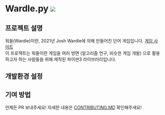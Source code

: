 <h1> Wardle.py <a href="https://github.com/dongcheolpark/Wardle.py/blob/master/LICENSE"> <img src="https://img.shields.io/badge/license-MIT-4aaa4a"></a></h1>

## 프로젝트 설명

워들(Wardle)이란, 2021년 Josh Wardle에 의해 만들어진 단어 게임입니다. [게임 사이트](https://www.nytimes.com/games/wordle/index.html) </br>
이 프로젝트는 워들이란 게임을 여러 방면 (알고리즘 연구, 비슷한 게임 개발) 으로 활용하고자 하는 사람들을 위해 제작된 파이썬3 라이브러리입니다. 

## 개발환경 설정

## 기여 방법
언제든 PR 보내주세요! 자세한 내용은 [CONTRIBUTING.MD](https://github.com/dongcheolpark/Wardle.py/blob/master/CONTRIBUTING.md) 확인해주세요!

